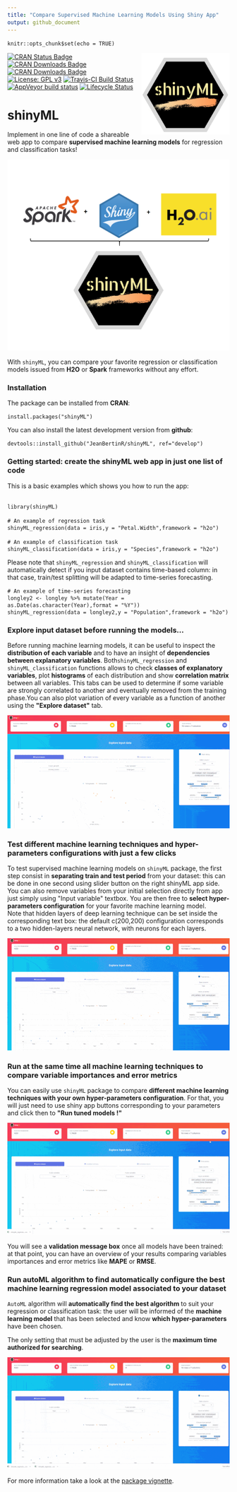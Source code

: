 ```yaml
---
title: "Compare Supervised Machine Learning Models Using Shiny App"
output: github_document
---
```



```{r setup, include=FALSE}
knitr::opts_chunk$set(echo = TRUE)

```

<img src="vignettes/logo_shinyML.jpg" width=200 align="right" />

[![CRAN Status Badge](http://www.r-pkg.org/badges/version/shinyML)](https://CRAN.R-project.org/package=shinyML)
[![CRAN Downloads Badge](https://cranlogs.r-pkg.org/badges/shinyML)](https://CRAN.R-project.org/package=shinyML)
[![CRAN Downloads Badge](https://cranlogs.r-pkg.org/badges/grand-total/shinyML)](https://CRAN.R-project.org/package=shinyML)
[![License: GPL v3](https://img.shields.io/badge/License-GPL%20v3-red.svg)](https://www.gnu.org/licenses/gpl-3.0)
[![Travis-CI Build Status](https://travis-ci.org/JeanBertinR/shinyML.svg?branch=master)](https://travis-ci.org/JeanBertinR/shinyML)
[![AppVeyor build status](https://ci.appveyor.com/api/projects/status/github/JeanBertinR/shinyML?branch=master&svg=true)](https://ci.appveyor.com/project/JeanBertinR/shinyML)
[![Lifecycle Status](https://img.shields.io/badge/lifecycle-maturing-blue.svg)](https://www.tidyverse.org/lifecycle/)



# shinyML


  Implement in one line of code a shareable web app to compare **supervised machine learning models** for regression and classification tasks!
<p align="center">
  <img src="vignettes/shinyML.png">
</p>

  With `shinyML`, you can compare your favorite regression or classification models issued from **H2O** or **Spark** frameworks without any effort. 



### Installation

  The package can be installed from **CRAN**:

```{r eval=FALSE}
install.packages("shinyML")
```


  You can also install the latest development version from **github**:

```{r eval=FALSE}
devtools::install_github("JeanBertinR/shinyML", ref="develop")
```

### Getting started: create the shinyML web app in just one list of code

  This is a basic examples which shows you how to run the app:

```{r classic example, eval=FALSE, message=FALSE, out.width=600, out.height=400}

library(shinyML)

# An example of regression task 
shinyML_regression(data = iris,y = "Petal.Width",framework = "h2o")

# An example of classification task  
shinyML_classification(data = iris,y = "Species",framework = "h2o")
```

  Please note that `shinyML_regression` and `shinyML_classification` will automatically detect if you input dataset contains time-based column: in that case, train/test splitting will be adapted to time-series forecasting. 
  
```{r time-series example, eval=FALSE, message=FALSE, out.width=600, out.height=400}
# An example of time-series forecasting
longley2 <- longley %>% mutate(Year = as.Date(as.character(Year),format = "%Y"))
shinyML_regression(data = longley2,y = "Population",framework = "h2o")

```

### Explore input dataset before running the models...
  Before running machine learning models, it can be useful to inspect the **distribution of each variable** and to have an insight of **dependencies between explanatory variables**. Both`shinyML_regression` and `shinyML_classification` functions allows to check **classes of explanatory variables**, plot **histograms** of each distribution and show **correlation matrix** between all variables. This tabs can be used to determine if some variable are strongly correlated to another and eventually removed from the training phase.You can also plot variation of every variable as a function of another using the **"Explore dataset"** tab. 

<p align="center">
  <img src="vignettes/explore_data.gif">
</p> 
  


### Test different machine learning techniques and hyper-parameters configurations with just a few clicks

  To test supervised machine learning models on `shinyML` package, the first step consist in **separating train and test period** from your dataset: this can be done in one second using slider button on the right shinyML app side. 
  You can also remove variables from your initial selection directly from app just simply using "Input variable" textbox. 
You are then free to **select hyper-parameters configuration** for your favorite machine learning model.  
Note that hidden layers of deep learning technique can be set inside the corresponding text box: the default c(200,200) configuration corresponds to a two hidden-layers neural network, with neurons for each layers. 
<p align="center">
  <img src="vignettes/one_model.gif">
</p>


### Run at the same time all machine learning techniques to compare variable importances and error metrics

 You can easily use `shinyML` package to compare **different machine learning techniques with your own hyper-parameters configuration**. 
For that, you will just need to use shiny app buttons corresponding to your parameters and click then to **"Run tuned models !"**
<p align="center">
  <img src="vignettes/all_models.gif">
</p>

  You will see a **validation message box** once all models have been trained: at that point, you can have an overview of your results comparing variables importances and error metrics like **MAPE** or **RMSE**.

### Run autoML algorithm to find automatically configure the best machine learning regression model associated to your dataset 

  `AutoML` algorithm will **automatically find the best algorithm** to suit your regression or classification task: the user will be informed of the **machine learning model** that has been selected and know **which hyper-parameters** have been chosen.  

  The only setting that must be adjusted by the user is the **maximum time authorized for searching**. 
<p align="center">
  <img src="vignettes/auto_ML.gif">
</p>


  For more information take a look at the [package vignette](vignettes/vignettes.Rmd).


